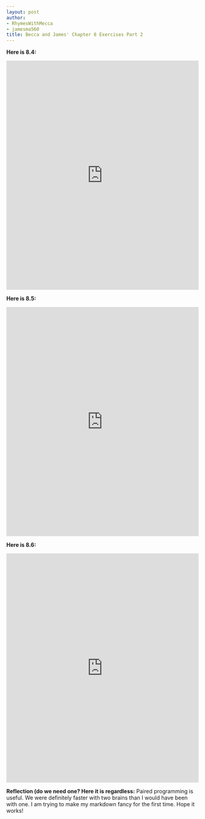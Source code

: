 ```yaml
---
layout: post
author:
- RhymesWithMecca
- jamesma560
title: Becca and James' Chapter 8 Exercises Part 2
---
```


**Here is 8.4:**
<iframe src="https://trinket.io/embed/python/c460c7b95a" width="100%" height="600" frameborder="0" marginwidth="0" marginheight="0" allowfullscreen></iframe>

**Here is 8.5:**
<iframe src="https://trinket.io/embed/python/bed31f5373" width="100%" height="600" frameborder="0" marginwidth="0" marginheight="0" allowfullscreen></iframe>

**Here is 8.6:**
<iframe src="https://trinket.io/embed/python/6913c1e4af" width="100%" height="600" frameborder="0" marginwidth="0" marginheight="0" allowfullscreen></iframe>

**Reflection (do we need one?  Here it is regardless:**
Paired programming is useful.  We were definitely faster with two brains than I would have been with one.  I am trying to make my 
markdown fancy for the first time.  Hope it works!
